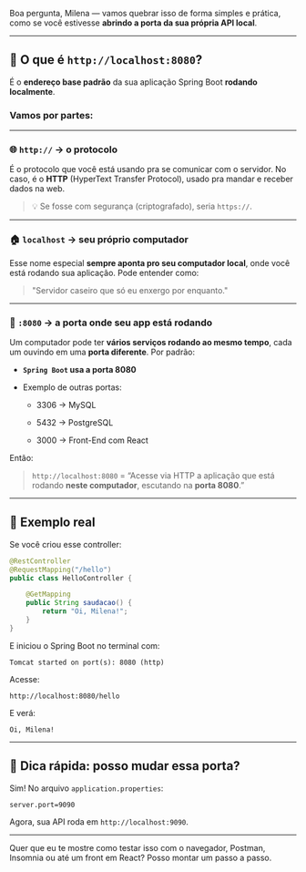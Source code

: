 Boa pergunta, Milena — vamos quebrar isso de forma simples e prática, como se você estivesse **abrindo a porta da sua própria API local**.

---

## 📍 O que é `http://localhost:8080`?

É o **endereço base padrão** da sua aplicação Spring Boot **rodando localmente**.

### Vamos por partes:

---

### 🌐 `http://` → o protocolo

É o protocolo que você está usando pra se comunicar com o servidor. No caso, é o **HTTP** (HyperText Transfer Protocol), usado pra mandar e receber dados na web.

> 💡 Se fosse com segurança (criptografado), seria `https://`.

---

### 🏠 `localhost` → seu próprio computador

Esse nome especial **sempre aponta pro seu computador local**, onde você está rodando sua aplicação. Pode entender como:

> "Servidor caseiro que só eu enxergo por enquanto."

---

### 🔢 `:8080` → a porta onde seu app está rodando

Um computador pode ter **vários serviços rodando ao mesmo tempo**, cada um ouvindo em uma **porta diferente**. Por padrão:

- **`Spring Boot` usa a porta 8080**
    
- Exemplo de outras portas:
    
    - 3306 → MySQL
        
    - 5432 → PostgreSQL
        
    - 3000 → Front-End com React
        

Então:

> `http://localhost:8080` = “Acesse via HTTP a aplicação que está rodando **neste computador**, escutando na **porta 8080**.”

---

## 🎯 Exemplo real

Se você criou esse controller:

```java
@RestController
@RequestMapping("/hello")
public class HelloController {

    @GetMapping
    public String saudacao() {
        return "Oi, Milena!";
    }
}
```

E iniciou o Spring Boot no terminal com:

```
Tomcat started on port(s): 8080 (http)
```

Acesse:

```
http://localhost:8080/hello
```

E verá:

```
Oi, Milena!
```

---

## 🧠 Dica rápida: posso mudar essa porta?

Sim! No arquivo `application.properties`:

```properties
server.port=9090
```

Agora, sua API roda em `http://localhost:9090`.

---

Quer que eu te mostre como testar isso com o navegador, Postman, Insomnia ou até um front em React? Posso montar um passo a passo.